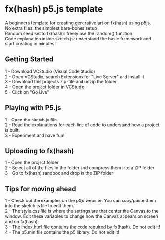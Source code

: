 # fx(hash) p5.js template
A beginners template for creating generative art on fx(hash) using p5js. </br>
No extra files: the simplest bare-bones setup </br>
Random seed set to fx(hash): freely use the random() function </br>
Code explanation inside sketch.js: understand the basic framework and start creating in minutes! </br>


<h2>Getting Started</h2>

1 - Download VCStudio (Visual Code Studio) </br>
2 - Open VCStudio, search Extensions for "Live Server" and install it </br>
3 - Download this projects zip-file and unzip the folder </br>
4 - Open the project folder in VCStudio </br>
5 - Click on "Go Live" </br>

<h2>Playing with P5.js</h2>

1 - Open the sketch.js file <br>
2 - Read the explanations for each line of code to understand how a project is built. <br>
3 - Experiment and have fun! </br>

<h2>Uploading to fx(hash)</h2>
1 - Open the project folder </br>
2 - Select all of the files in the folder and compress them into a ZIP folder </br>
3 - Go to fx(hash) sandbox and drop in the ZIP folder </br>

<h2>Tips for moving ahead</h2>
1 - Check out the examples on the p5js website. You can copy/paste them into the sketch.js file to edit them. </br>
2 - The style.css file is where the settings are that center the Canvas to the window. Edit these variables to change how the Canvas appears on screen and on fx(hash). </br>
3 - The index.html file contains the code required by fx(hash). Do not edit it! </br>
4 - The p5.min file contains the p5 library. Do not edit it! </br>
